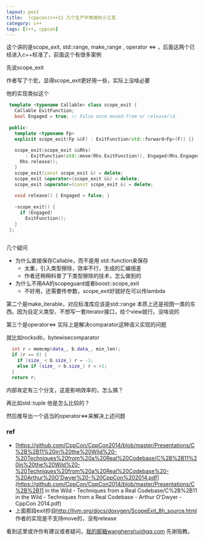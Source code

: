 ```yaml
---
layout: post
title:  (cppcon)c++11 几个生产中常用的小工具
category: c++
tags: [c++, cppcon]
---
```

  

这个讲的是scope_exit, std::range, make_range , operator <=> ，后面这两个已经进入c++标准了，前面这个有很多案例

先说scope_exit

作者写了个宏，显得scope_exit更好用一些，实际上没啥必要

他的实现类似这个

```c++
 template <typename Callable> class scope_exit {
   Callable ExitFunction;
   bool Engaged = true; // False once moved-from or release()d.
 
 public:
   template <typename Fp>
   explicit scope_exit(Fp &&F) : ExitFunction(std::forward<Fp>(F)) {}
 
   scope_exit(scope_exit &&Rhs)
       : ExitFunction(std::move(Rhs.ExitFunction)), Engaged(Rhs.Engaged) {
     Rhs.release();
   }
   scope_exit(const scope_exit &) = delete;
   scope_exit &operator=(scope_exit &&) = delete;
   scope_exit &operator=(const scope_exit &) = delete;
 
   void release() { Engaged = false; }
 
   ~scope_exit() {
     if (Engaged)
       ExitFunction();
   }
 };
 
```

几个疑问

- 为什么直接保存Callable，而不是用 std::function来保存
  - 太重，引入类型擦除，效率不行，生成的汇编很差
  - 作者还稍稍科普了下类型擦除的技术，怎么做到的
- 为什么不用AA的scopeguard或者boost::scope_exit
  - 不好用，还需要传参数，scope_exit好就好在可以传lambda



第二个是make_iterable，对应标准库应该是std::range 本质上还是视图一类的东西。因为自定义类型，不想写一套iterator接口，给个view就行。没啥说的

第三个是operator<=> 实际上是解决comparator这种语义实现的问题

就比如rocksdb，bytewisecomparator

```c++
  int r = memcmp(data_, b.data_, min_len);
  if (r == 0) {
    if (size_ < b.size_) r = -1;
    else if (size_ > b.size_) r = +1;
  }
  return r;
```

内部肯定有三个分支，这是影响效率的，怎么搞？

再比如std::tuple 他是怎么比较的？

然后推导出一个适当的operator<=>来解决上述问题





### ref

- [https://github.com/CppCon/CppCon2014/blob/master/Presentations/C%2B%2B11%20in%20the%20Wild%20-%20Techniques%20from%20a%20Real%20Codebase/C%2B%2B11%20in%20the%20Wild%20-%20Techniques%20from%20a%20Real%20Codebase%20-%20Arthur%20O'Dwyer%20-%20CppCon%202014.pdf](https://github.com/CppCon/CppCon2014/blob/master/Presentations/C%2B%2B11 in the Wild - Techniques from a Real Codebase/C%2B%2B11 in the Wild - Techniques from a Real Codebase - Arthur O'Dwyer - CppCon 2014.pdf)
- 上面那段exit抄自<http://llvm.org/docs/doxygen/ScopeExit_8h_source.html> 作者的实现是不支持move的，没有release

看到这里或许你有建议或者疑问，我的邮箱wanghenshui@qq.com 先谢指教。